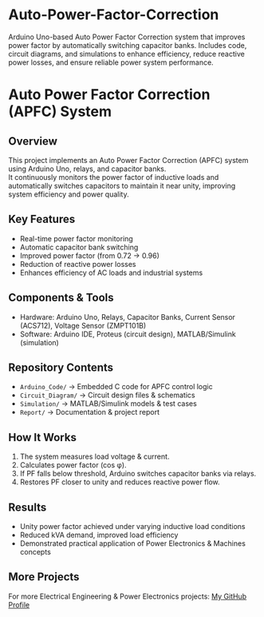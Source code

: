 # Auto-Power-Factor-Correction
Arduino Uno-based Auto Power Factor Correction system that improves power factor by automatically switching capacitor banks. Includes code, circuit diagrams, and simulations to enhance efficiency, reduce reactive power losses, and ensure reliable power system performance.
# Auto Power Factor Correction (APFC) System

## Overview
This project implements an Auto Power Factor Correction (APFC) system using Arduino Uno, relays, and capacitor banks.  
It continuously monitors the power factor of inductive loads and automatically switches capacitors to maintain it near unity, improving system efficiency and power quality.

## Key Features
- Real-time power factor monitoring  
- Automatic capacitor bank switching  
- Improved power factor (from 0.72 → 0.96)  
- Reduction of reactive power losses  
- Enhances efficiency of AC loads and industrial systems  

## Components & Tools
- Hardware: Arduino Uno, Relays, Capacitor Banks, Current Sensor (ACS712), Voltage Sensor (ZMPT101B)  
- Software: Arduino IDE, Proteus (circuit design), MATLAB/Simulink (simulation)  

## Repository Contents
- `Arduino_Code/` → Embedded C code for APFC control logic  
- `Circuit_Diagram/` → Circuit design files & schematics  
- `Simulation/` → MATLAB/Simulink models & test cases  
- `Report/` → Documentation & project report  

## How It Works
1. The system measures load voltage & current.  
2. Calculates power factor (cos φ).  
3. If PF falls below threshold, Arduino switches capacitor banks via relays.  
4. Restores PF closer to unity and reduces reactive power flow.  

## Results
- Unity power factor achieved under varying inductive load conditions  
- Reduced kVA demand, improved load efficiency  
- Demonstrated practical application of Power Electronics & Machines concepts  

## More Projects
For more Electrical Engineering & Power Electronics projects: [My GitHub Profile](https://github.com/yourprofile)

